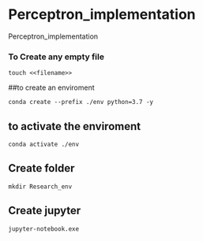 # Perceptron_implementation
Perceptron_implementation

### To Create any empty file 
```buildoutcfg
touch <<filename>>
```
##to create an enviroment 
```buildoutcfg
conda create --prefix ./env python=3.7 -y
```
## to activate the enviroment
```buildoutcfg
conda activate ./env

```
## Create folder
```buildoutcfg
mkdir Research_env
```
## Create jupyter 
```buildoutcfg
jupyter-notebook.exe
```